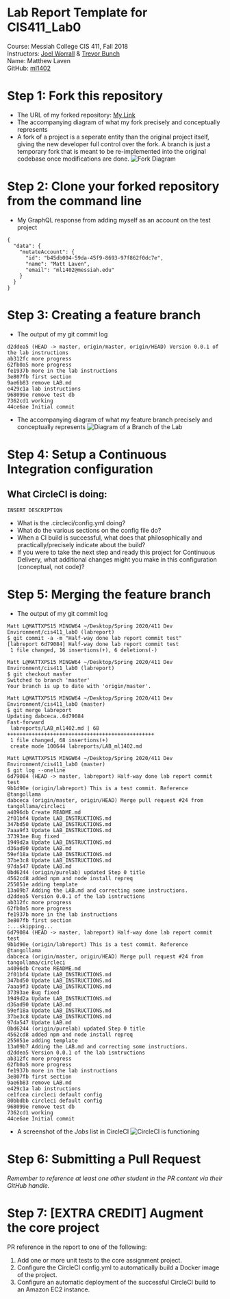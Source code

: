 # Lab Report Template for CIS411_Lab0
Course: Messiah College CIS 411, Fall 2018<br/>
Instructors: [Joel Worrall](https://github.com/tangollama) & [Trevor Bunch](https://github.com/trevordbunch)<br/>
Name: Matthew Laven<br/>
GitHub: [ml1402](https://github.com/YOUR_HANDLE)<br/>

# Step 1: Fork this repository
- The URL of my forked repository: 
[My Link](https://github.com/ml1402/cis411_lab0)
- The accompanying diagram of what my fork precisely and conceptually represents
- A fork of a project is a seperate entity than the original project itself, giving the new developer full control over the fork. A branch is just a temporary fork that is meant to be re-implemented into the original codebase once modifications are done. 
![Fork Diagram](StepOneDiagram.png)

# Step 2: Clone your forked repository from the command line
- My GraphQL response from adding myself as an account on the test project
```
{
  "data": {
    "mutateAccount": {
      "id": "b45db004-59da-45f9-8693-97f862f0dc7e",
      "name": "Matt Laven",
      "email": "ml1402@messiah.edu"
    }
  }
}

```

# Step 3: Creating a feature branch
- The output of my git commit log
```
d2ddea5 (HEAD -> master, origin/master, origin/HEAD) Version 0.0.1 of the lab instructions
ab312fc more progress
62fb0a5 more progress
fe1937b more in the lab instructions
3e807fb first section
9ae6b83 remove LAB.md
e429c1a lab instructions
968099e remove test db
7362cd1 working
44ce6ae Initial commit
```
- The accompanying diagram of what my feature branch precisely and conceptually represents
![Diagram of a Branch of the Lab](StepThreeDiagram.png)

# Step 4: Setup a Continuous Integration configuration
## What CircleCI is doing:
```
INSERT DESCRIPTION
```
- What is the .circleci/config.yml doing?
- What do the various sections on the config file do?
- When a CI build is successful, what does that philosophically and practically/precisely indicate about the build?
- If you were to take the next step and ready this project for Continuous Delivery, what additional changes might you make in this configuration (conceptual, not code)?

# Step 5: Merging the feature branch
* The output of my git commit log
```
Matt L@MATTXPS15 MINGW64 ~/Desktop/Spring 2020/411 Dev Environment/cis411_lab0 (labreport)
$ git commit -a -m "Half-way done lab report commit test"
[labreport 6d79084] Half-way done lab report commit test
 1 file changed, 16 insertions(+), 6 deletions(-)

Matt L@MATTXPS15 MINGW64 ~/Desktop/Spring 2020/411 Dev Environment/cis411_lab0 (labreport)
$ git checkout master
Switched to branch 'master'
Your branch is up to date with 'origin/master'.

Matt L@MATTXPS15 MINGW64 ~/Desktop/Spring 2020/411 Dev Environment/cis411_lab0 (master)
$ git merge labreport
Updating dabceca..6d79084
Fast-forward
 labreports/LAB_ml1402.md | 68 ++++++++++++++++++++++++++++++++++++++++++++++++
 1 file changed, 68 insertions(+)
 create mode 100644 labreports/LAB_ml1402.md

Matt L@MATTXPS15 MINGW64 ~/Desktop/Spring 2020/411 Dev Environment/cis411_lab0 (master)
$ git log --oneline
6d79084 (HEAD -> master, labreport) Half-way done lab report commit test
9b1d90e (origin/labreport) This is a test commit. Reference @tangollama
dabceca (origin/master, origin/HEAD) Merge pull request #24 from tangollama/circleci
a4096db Create README.md
2f01bf4 Update LAB_INSTRUCTIONS.md
347bd50 Update LAB_INSTRUCTIONS.md
7aaa9f3 Update LAB_INSTRUCTIONS.md
37393ae Bug fixed
1949d2a Update LAB_INSTRUCTIONS.md
d36ad90 Update LAB.md
59ef18a Update LAB_INSTRUCTIONS.md
37be3c8 Update LAB_INSTRUCTIONS.md
97da547 Update LAB.md
0bd6244 (origin/purelab) updated Step 0 title
4562cd8 added npm and node install repreq
255051e adding template
13a09b7 Adding the LAB.md and correcting some instructions.
d2ddea5 Version 0.0.1 of the lab isntructions
ab312fc more progress
62fb0a5 more progress
fe1937b more in the lab instructions
3e807fb first section
:...skipping...
6d79084 (HEAD -> master, labreport) Half-way done lab report commit test
9b1d90e (origin/labreport) This is a test commit. Reference @tangollama
dabceca (origin/master, origin/HEAD) Merge pull request #24 from tangollama/circleci
a4096db Create README.md
2f01bf4 Update LAB_INSTRUCTIONS.md
347bd50 Update LAB_INSTRUCTIONS.md
7aaa9f3 Update LAB_INSTRUCTIONS.md
37393ae Bug fixed
1949d2a Update LAB_INSTRUCTIONS.md
d36ad90 Update LAB.md
59ef18a Update LAB_INSTRUCTIONS.md
37be3c8 Update LAB_INSTRUCTIONS.md
97da547 Update LAB.md
0bd6244 (origin/purelab) updated Step 0 title
4562cd8 added npm and node install repreq
255051e adding template
13a09b7 Adding the LAB.md and correcting some instructions.
d2ddea5 Version 0.0.1 of the lab isntructions
ab312fc more progress
62fb0a5 more progress
fe1937b more in the lab instructions
3e807fb first section
9ae6b83 remove LAB.md
e429c1a lab instructions
ce1fcea circleci default config
80bbdbb circleci default config
968099e remove test db
7362cd1 working
44ce6ae Initial commit
```
* A screenshot of the _Jobs_ list in CircleCI
![CircleCI is functioning](CircleCI.png)

# Step 6: Submitting a Pull Request
_Remember to reference at least one other student in the PR content via their GitHub handle._

# Step 7: [EXTRA CREDIT] Augment the core project
PR reference in the report to one of the following:
1. Add one or more unit tests to the core assignment project. 
2. Configure the CircleCI config.yml to automatically build a Docker image of the project.
3. Configure an automatic deployment of the successful CircleCI build to an Amazon EC2 instance.
